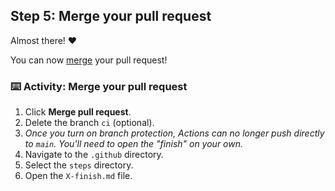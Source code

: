 <!--
  <<< Author notes: Step 5 >>>
  Start this step by acknowledging the previous step.
  Define terms and link to docs.github.com.
-->

## Step 5: Merge your pull request

Almost there! :heart:

You can now [merge](https://docs.github.com/get-started/quickstart/github-glossary#merge) your pull request!

### :keyboard: Activity: Merge your pull request

1. Click **Merge pull request**.
1. Delete the branch `ci` (optional).
1. _Once you turn on branch protection, Actions can no longer push directly to `main`. You'll need to open the "finish" on your own._
  1. Navigate to the `.github` directory.
  2. Select the `steps` directory.
  3. Open the `X-finish.md` file.

<!-- Wait about 20 seconds then refresh this page (the one you're following instructions from). [GitHub Actions](https://docs.github.com/actions) will automatically update to the next step. -->
